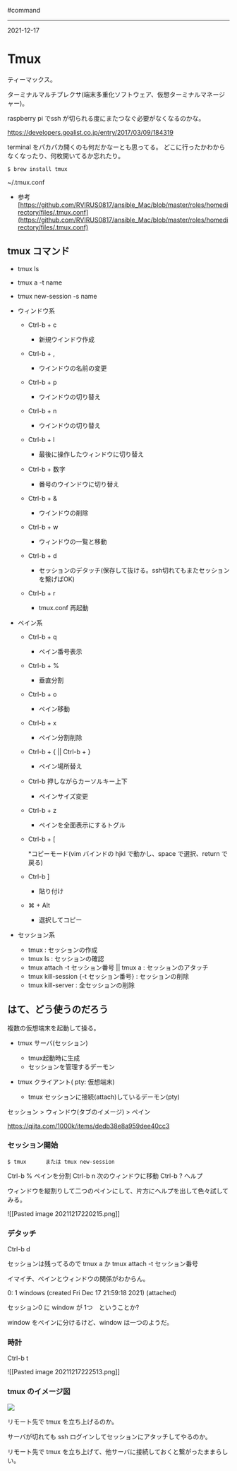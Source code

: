 #command 

---
2021-12-17

# Tmux

ティーマックス。

ターミナルマルチプレクサ(端末多重化ソフトウェア、仮想ターミナルマネージャー)。


raspberry pi でssh が切られる度にまたつなぐ必要がなくなるのかな。

https://developers.goalist.co.jp/entry/2017/03/09/184319

terminal をパカパカ開くのも何だかなーとも思ってる。
どこに行ったかわからなくなったり、何枚開いてるか忘れたり。

```shell
$ brew install tmux
```

~/.tmux.conf

* 参考
[https://github.com/RVIRUS0817/ansible_Mac/blob/master/roles/homedirectory/files/.tmux.conf](https://github.com/RVIRUS0817/ansible_Mac/blob/master/roles/homedirectory/files/.tmux.conf)


## tmux コマンド

* tmux ls

* tmux a -t name

* tmux new-session -s name

* ウィンドウ系
    * Ctrl-b + c
        * 新規ウインドウ作成

    * Ctrl-b + ,

        * ウインドウの名前の変更

    * Ctrl-b + p

        * ウインドウの切り替え

    * Ctrl-b + n

        * ウインドウの切り替え

    * Ctrl-b + l

        * 最後に操作したウィンドウに切り替え
       
    * Ctrl-b + 数字

        * 番号のウインドウに切り替え


    * Ctrl-b + &

        * ウインドウの削除

    * Ctrl-b + w

        * ウィンドウの一覧と移動

    * Ctrl-b + d

        * セッションのデタッチ(保存して抜ける。ssh切れてもまたセッションを繋げばOK)

    * Ctrl-b + r

        * tmux.conf 再起動

* ペイン系

    * Ctrl-b + q
        
        * ペイン番号表示

    * Ctrl-b + %

        * 垂直分割

    * Ctrl-b + o

        * ペイン移動

    * Ctrl-b + x

        * ペイン分割削除

    * Ctrl-b + {     ||   Ctrl-b + }

        * ペイン場所替え

    * Ctrl-b 押しながらカーソルキー上下

        * ペインサイズ変更

    * Ctrl-b + z

        * ペインを全面表示にするトグル

    * Ctrl-b + \[

        *コピーモード(vim バインドの hjkl で動かし、space で選択、return で戻る)

    * Ctrl-b \]

        * 貼り付け

    * ⌘ + Alt

        * 選択してコピー


* セッション系

    * tmux : セッションの作成
    * tmux ls : セッションの確認
    * tmux attach -t セッション番号 || tmux a  : セッションのアタッチ
    * tmux kill-session {-t セッション番号} : セッションの削除
    * tmux kill-server : 全セッションの削除




## はて、どう使うのだろう

複数の仮想端末を起動して操る。

* tmux サーバ(セッション)

    * tmux起動時に生成
    * セッションを管理するデーモン

* tmux クライアント( pty: 仮想端末)

    * tmux セッションに接続(attach)しているデーモン(pty)

セッション > ウィンドウ(タブのイメージ) > ペイン

https://qiita.com/1000k/items/dedb38e8a959dee40cc3


### セッション開始

```shell
$ tmux      または tmux new-session
```

Ctrl-b %    ペインを分割
Ctrl-b n     次のウィンドウに移動
Ctrl-b ?      ヘルプ

ウィンドウを縦割りして二つのペインにして、片方にヘルプを出して色々試してみる。

![[Pasted image 20211217220215.png]]


### デタッチ

Ctrl-b d

セッションは残ってるので tmux a か tmux attach -t セッション番号

イマイチ、ペインとウィンドウの関係がわからん。

0: 1 windows (created Fri Dec 17 21:59:18 2021) (attached)

セッション0 に window が 1つ　ということか?

window をペインに分けるけど、window は一つのようだ。


### 時計

Ctrl-b t

![[Pasted image 20211217222513.png]]

### tmux のイメージ図

![](http://3.bp.blogspot.com/-e4Sylm_HwDM/UvyWnuU63wI/AAAAAAAAAe0/RHA87XGTwQ8/s640/tmux.png)

リモート先で tmux を立ち上げるのか。

サーバが切れても ssh ログインしてセッションにアタッチしてやるのか。

リモート先で tmux を立ち上げて、他サーバに接続しておくと繋がったままらしい。

